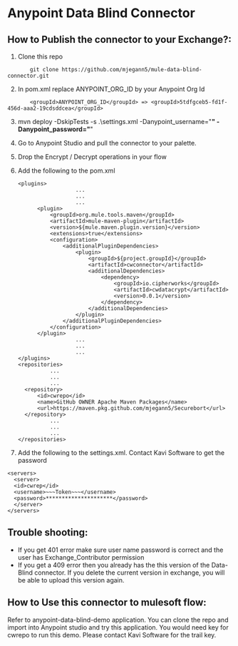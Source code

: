 # Anypoint Data Blind Connector

## How to Publish the connector to your Exchange?:

1. Clone this repo
```
       git clone https://github.com/mjegann5/mule-data-blind-connector.git
```
2. In pom.xml replace ANYPOINT_ORG_ID by your Anypoint Org Id
```
       <groupId>ANYPOINT_ORG_ID</groupId> => <groupId>5tdfgceb5-fd1f-456d-aaa2-19cdsddcea</groupId>
```
3. mvn deploy -DskipTests -s .\settings.xml -Danypoint_username="******" -Danypoint_password="******"

4. Go to Anypoint Studio and pull the connector to your palette.

5. Drop the Encrypt / Decrypt operations in your flow

6. Add the following to the pom.xml

      ```
      <plugins>
                        ...
                        ...
                        ...
			<plugin>
				<groupId>org.mule.tools.maven</groupId>
				<artifactId>mule-maven-plugin</artifactId>
				<version>${mule.maven.plugin.version}</version>
				<extensions>true</extensions>
				<configuration>
					<additionalPluginDependencies>
						<plugin>
							<groupId>${project.groupId}</groupId>
							<artifactId>cwconnector</artifactId>
							<additionalDependencies>
								<dependency>
									<groupId>io.cipherworks</groupId>
									<artifactId>cwdatacrypt</artifactId>
									<version>0.0.1</version>
								</dependency>
							</additionalDependencies>
						</plugin>
					</additionalPluginDependencies>
				</configuration>
			</plugin>
                        ...
                        ...
                        ...
      </plugins>
      <repositories>
                ...
                ...
                ...
		<repository>
			<id>cwrepo</id>
			<name>GitHub OWNER Apache Maven Packages</name>
			<url>https://maven.pkg.github.com/mjegann5/Securebort</url>
		</repository>
                ...
                ...
                ...
     </repositories>
     ```

7. Add the following to the settings.xml. Contact Kavi Software to get the password

  ```
  <servers>
    <server>
    <id>cwrep</id>
    <username>~~~Token~~~</username>
    <password>*********************</password>
	</server>
  </servers>
  ```


## Trouble shooting:

- If you get 401 error make sure user name password is correct and the user has Exchange_Contributor permission
- If you get a 409 error then you already has the this version of the Data-Blind connector. If you delete the current version in exchange, you will be able to upload this version again.


## How to Use this connector to mulesoft flow:

Refer to anypoint-data-blind-demo application. You can clone the repo and import into Anypoint studio and try this application. You would need key for cwrepo to run this demo. Please contact Kavi Software for the trail key.




